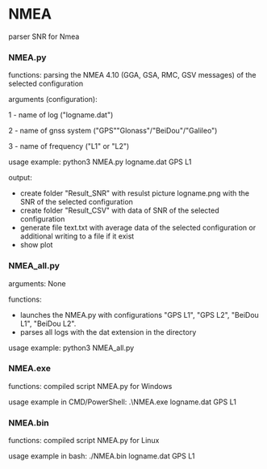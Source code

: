 # NMEA
parser SNR for Nmea

### NMEA.py

functions: parsing the NMEA 4.10 (GGA, GSA, RMC, GSV messages) of the selected configuration

arguments (configuration):

1 - name of log ("logname.dat")

2 - name of gnss system ("GPS""Glonass"/"BeiDou"/"Galileo")

3 - name of frequency ("L1" or "L2")

usage example: python3 NMEA.py logname.dat GPS L1

output:

- create folder "Result_SNR" with resulst picture logname.png with the SNR of the selected configuration
- create folder "Result_CSV" with data of SNR of the selected configuration
- generate file text.txt with average data of the selected configuration or additional writing to a file if it exist
- show plot


### NMEA_all.py 

arguments: None

functions:

- launches the NMEA.py with configurations "GPS L1", "GPS L2", "BeiDou L1", "BeiDou L2".
- parses all logs with the dat extension in the directory

usage example: python3 NMEA_all.py


### NMEA.exe 

functions: compiled script NMEA.py for Windows

usage example in CMD/PowerShell: .\NMEA.exe logname.dat GPS L1

### NMEA.bin 

functions: compiled script NMEA.py for Linux

usage example in bash: ./NMEA.bin logname.dat GPS L1